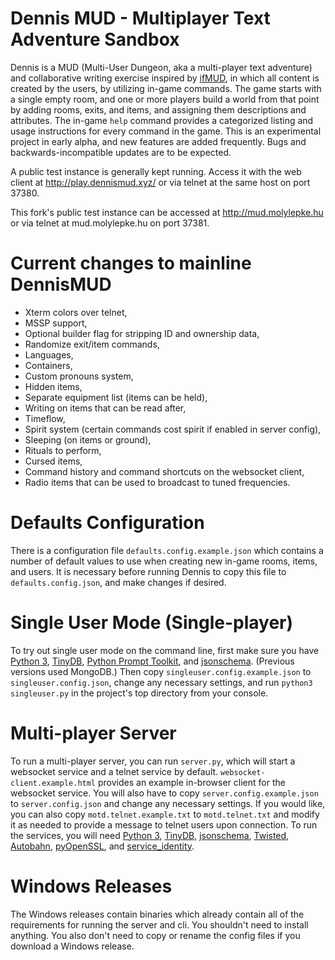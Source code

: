# Dennis MUD - Multiplayer Text Adventure Sandbox

Dennis is a MUD (Multi-User Dungeon, aka a multi-player text adventure) and collaborative writing exercise inspired by [ifMUD](http://ifmud.port4000.com/), in which all content is created by the users, by utilizing in-game commands. The game starts with a single empty room, and one or more players build a world from that point by adding rooms, exits, and items, and assigning them descriptions and attributes. The in-game `help` command provides a categorized listing and usage instructions for every command in the game. This is an experimental project in early alpha, and new features are added frequently. Bugs and backwards-incompatible updates are to be expected.

A public test instance is generally kept running. Access it with the web client at http://play.dennismud.xyz/ or via telnet at the same host on port 37380.

This fork's public test instance can be accessed at http://mud.molylepke.hu or via telnet at mud.molylepke.hu on port 37381.


Current changes to mainline DennisMUD
================================
- Xterm colors over telnet,
- MSSP support,
- Optional builder flag for stripping ID and ownership data,
- Randomize exit/item commands,
- Languages,
- Containers,
- Custom pronouns system,
- Hidden items,
- Separate equipment list (items can be held),
- Writing on items that can be read after,
- Timeflow,
- Spirit system (certain commands cost spirit if enabled in server config),
- Sleeping (on items or ground),
- Rituals to perform,
- Cursed items,
- Command history and command shortcuts on the websocket client,
- Radio items that can be used to broadcast to tuned frequencies.

Defaults Configuration
======================

There is a configuration file `defaults.config.example.json` which contains a number of default values to use when creating new in-game rooms, items, and users. It is necessary before running Dennis to copy this file to `defaults.config.json`, and make changes if desired.

Single User Mode (Single-player)
================================

To try out single user mode on the command line, first make sure you have [Python 3](https://www.python.org/), [TinyDB](https://tinydb.readthedocs.io/en/latest/), [Python Prompt Toolkit](https://python-prompt-toolkit.readthedocs.io/en/master/), and [jsonschema](https://python-jsonschema.readthedocs.io/en/stable/). (Previous versions used MongoDB.) Then copy `singleuser.config.example.json` to `singleuser.config.json`, change any necessary settings, and  run `python3 singleuser.py` in the project's top directory from your console.

Multi-player Server
===================

To run a multi-player server, you can run `server.py`, which will start a websocket service and a telnet service by default. `websocket-client.example.html` provides an example in-browser client for the websocket service. You will also have to copy `server.config.example.json` to `server.config.json` and change any necessary settings. If you would like, you can also copy `motd.telnet.example.txt` to `motd.telnet.txt` and modify it as needed to provide a message to telnet users upon connection. To run the services, you will need [Python 3](https://www.python.org/), [TinyDB](https://tinydb.readthedocs.io/en/latest/), [jsonschema](https://python-jsonschema.readthedocs.io/en/stable/), [Twisted](https://twistedmatrix.com/trac/), [Autobahn](https://crossbar.io/autobahn/), [pyOpenSSL](https://www.pyopenssl.org/en/stable/), and [service_identity](https://service-identity.readthedocs.io/en/stable/installation.html).

Windows Releases
================

The Windows releases contain binaries which already contain all of the requirements for running the server and cli. You shouldn't need to install anything. You also don't need to copy or rename the config files if you download a Windows release.
